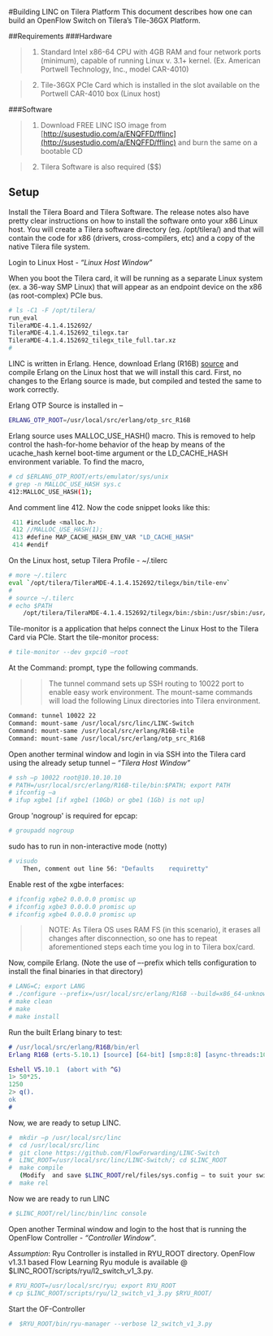 #Building LINC on Tilera Platform
This document describes how one can build an OpenFlow Switch on Tilera’s Tile-36GX Platform.

##Requirements
###Hardware

>1. Standard Intel x86-64 CPU with 4GB RAM and four network ports (minimum), capable of running Linux v. 3.1+ kernel. (Ex.  American Portwell Technology, Inc., model CAR-4010)

>2. Tile-36GX PCIe Card which is installed in the slot available on the Portwell CAR-4010 box (Linux host)

###Software

>1. Download FREE LINC ISO image from [http://susestudio.com/a/ENQFFD/fflinc](http://susestudio.com/a/ENQFFD/fflinc) and burn the same on a bootable CD

>2. Tilera Software is also required ($$)

## Setup
Install the Tilera Board and Tilera Software.  The release notes also have pretty clear instructions on how to install the software onto your x86 Linux host.  You will create a Tilera software directory (eg. /opt/tilera/) and that will contain the code for x86 (drivers, cross-compilers, etc) and a copy of the native Tilera file system.

Login to Linux Host  - *“Linux Host Window”*

When you boot the Tilera card, it will be running as a separate Linux system (ex. a 36-way SMP Linux) that will appear as an endpoint device on the x86 (as root-complex) PCIe bus.

```bash
# ls -C1 -F /opt/tilera/
run_eval
TileraMDE-4.1.4.152692/
TileraMDE-4.1.4.152692_tilegx.tar
TileraMDE-4.1.4.152692_tilegx_tile_full.tar.xz
#
```

LINC is written in Erlang.  Hence, download Erlang (R16B) [source](http://www.erlang.org/download.html) and compile Erlang on the Linux host that we will install this card.  First, no changes to the Erlang source is made, but compiled and tested the same to work correctly. 

Erlang OTP Source is installed in – 
```bash
ERLANG_OTP_ROOT=/usr/local/src/erlang/otp_src_R16B
```

Erlang source uses MALLOC_USE_HASH() macro.  This is removed to help control the hash-for-home behavior of the heap by means of the ucache_hash kernel boot-time argument or the LD_CACHE_HASH environment variable.  To find the macro, 
```bash
# cd $ERLANG_OTP_ROOT/erts/emulator/sys/unix 
# grep -n MALLOC_USE_HASH sys.c
412:MALLOC_USE_HASH(1);
```

And comment line 412.  Now the code snippet looks like this:
```C
 411 #include <malloc.h>
 412 //MALLOC_USE_HASH(1);
 413 #define MAP_CACHE_HASH_ENV_VAR "LD_CACHE_HASH"
 414 #endif
```

On the Linux host, setup Tilera Profile - ~/.tilerc
```bash
# more ~/.tilerc 
eval `/opt/tilera/TileraMDE-4.1.4.152692/tilegx/bin/tile-env`
# 
# source ~/.tilerc
# echo $PATH
	/opt/tilera/TileraMDE-4.1.4.152692/tilegx/bin:/sbin:/usr/sbin:/usr/local/sbin:/root/bin:/usr/local/bin:/usr/bin:/bin:/usr/bin/X11:/usr/X11R6/bin:/usr/games:/usr/lib/mit/bin
```
Tile-monitor is a application that helps connect the Linux Host to the Tilera Card via PCIe.   Start the tile-monitor process:
```bash
# tile-monitor --dev gxpci0 –root 
```

At the Command: prompt, type the following commands.

>>  The tunnel command sets up SSH routing to 10022 port to enable easy work environment.
>>  The mount-same commands will load the following Linux directories into Tilera environment.
```bash
Command: tunnel 10022 22
Command: mount-same /usr/local/src/linc/LINC-Switch
Command: mount-same /usr/local/src/erlang/R16B-tile 
Command: mount-same /usr/local/src/erlang/otp_src_R16B 
```

Open another terminal window and login in via SSH into the Tilera card using the already setup tunnel – *“Tilera Host Window”*
```bash
# ssh –p 10022 root@10.10.10.10
# PATH=/usr/local/src/erlang/R16B-tile/bin:$PATH; export PATH
# ifconfig –a
# ifup xgbe1 [if xgbe1 (10Gb) or gbe1 (1Gb) is not up]
```
Group 'nogroup' is required for epcap:

```bash
# groupadd nogroup
```

sudo has to run in non-interactive mode (notty)

```bash
# visudo
    Then, comment out line 56: "Defaults    requiretty"
```

Enable rest of the xgbe interfaces:
```bash
# ifconfig xgbe2 0.0.0.0 promisc up
# ifconfig xgbe3 0.0.0.0 promisc up
# ifconfig xgbe4 0.0.0.0 promisc up
```

>>NOTE: As Tilera OS uses RAM FS (in this scenario), it erases all changes after disconnection, so one has to repeat aforementioned steps each time you log in to Tilera box/card.


Now, compile Erlang. (Note the use of –-prefix which tells configuration to install the final binaries in that directory)
```bash
# LANG=C; export LANG
# ./configure --prefix=/usr/local/src/erlang/R16B --build=x86_64-unknown-linux-gnu
# make clean
# make
# make install
```
Run the built Erlang binary to test:
```Erlang
# /usr/local/src/erlang/R16B/bin/erl
Erlang R16B (erts-5.10.1) [source] [64-bit] [smp:8:8] [async-threads:10] [hipe] [kernel-poll:false]

Eshell V5.10.1  (abort with ^G)
1> 50*25.
1250
2> q().
ok
#
```

Now, we are ready to setup LINC.
```bash
#  mkdir –p /usr/local/src/linc
#  cd /usr/local/src/linc
#  git clone https://github.com/FlowForwarding/LINC-Switch
#  LINC_ROOT=/usr/local/src/linc/LINC-Switch/; cd $LINC_ROOT
#  make compile
   (Modify  and save $LINC_ROOT/rel/files/sys.config – to suit your switch capability needs. OpenFlow 1.3.1 mode is selected.)
#  make rel
```
Now we are ready to run LINC
```bash
# $LINC_ROOT/rel/linc/bin/linc console
```
Open another Terminal window and login to the host that is running the OpenFlow Controller  - *“Controller Window”*.

*_Assumption_*: Ryu Controller is installed in RYU_ROOT directory.  OpenFlow v1.3.1 based Flow Learning Ryu module is available @ $LINC_ROOT/scripts/ryu/l2_switch_v1_3.py.
```bash
# RYU_ROOT=/usr/local/src/ryu; export RYU_ROOT
# cp $LINC_ROOT/scripts/ryu/l2_switch_v1_3.py $RYU_ROOT/
```
Start the OF-Controller
```bash
#  $RYU_ROOT/bin/ryu-manager --verbose l2_switch_v1_3.py 
```


